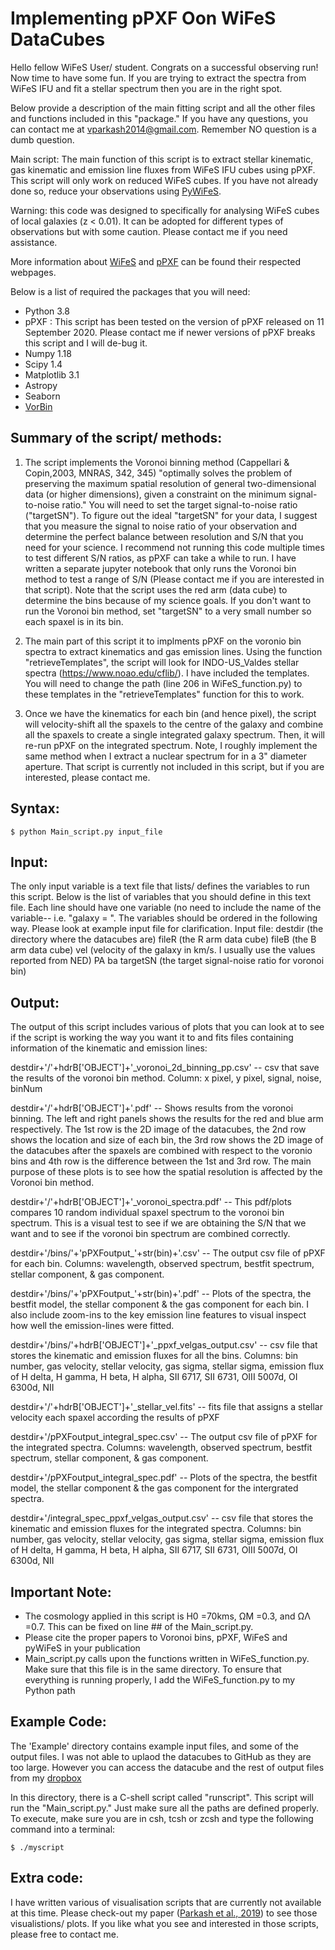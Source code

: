 
# Implementing pPXF Oon WiFeS DataCubes
Hello fellow WiFeS User/ student. Congrats on a successful observing run! Now time to have some fun. If you are trying to extract the spectra from WiFeS IFU and fit a stellar spectrum then you are in the right spot.

Below provide a description of the main fitting script and all the other files and functions included in this "package." If you have any questions, you can contact me at vparkash2014@gmail.com. Remember NO question is a dumb question.

Main script:
The main function of this script is to extract stellar kinematic, gas kinematic and emission line fluxes from WiFeS IFU cubes using pPXF. This script will only work on reduced WiFeS cubes. If you have not already done so, reduce your observations using [PyWiFeS](http://www.mso.anu.edu.au/pywifes/doku.php).

Warning: this code was designed to specifically for analysing WiFeS cubes of local galaxies (z < 0.01). It can be adopted for different types of observations but with some caution. Please contact me if you need assistance.

More information about [WiFeS](https://rsaa.anu.edu.au/observatories/instruments/wide-field-spectrograph-wifes) and [pPXF](https://www-astro.physics.ox.ac.uk/~mxc/software/) can be found their respected webpages.

Below is a list of required the packages that you will need:
* Python 3.8
* pPXF : This script has been tested on the version of pPXF released on 11 September 2020. Please contact me if newer versions of pPXF breaks this script and I will de-bug it.
* Numpy 1.18
* Scipy 1.4
* Matplotlib 3.1
* Astropy
* Seaborn
* [VorBin](https://pypi.org/project/vorbin/)


## Summary of the script/ methods:
1. The script implements the Voronoi binning method (Cappellari & Copin,2003, MNRAS, 342, 345) "optimally solves the problem of preserving the maximum spatial resolution of general two-dimensional data (or higher dimensions), given a constraint on the minimum signal-to-noise ratio."  You will need to set the target signal-to-noise ratio ("targetSN"). To figure out the ideal "targetSN" for your data, I suggest that you measure the signal to noise ratio of your observation and determine the perfect balance between resolution and S/N that you need for your science. I recommend not running this code multiple times to test different S/N ratios, as pPXF can take a while to run. I have written a separate jupyter notebook that only runs the Voronoi bin method to test a range of S/N (Please contact me if you are interested in that script). Note that the script uses the red arm (data cube) to determine the bins because of my science goals. If you don't want to run the Voronoi bin method, set "targetSN" to a very small number so each spaxel is in its bin.

2. The main part of this script it to implments pPXF on the voronio bin spectra to extract kinematics and gas emission lines. Using the function "retrieveTemplates", the script will look for INDO-US_Valdes stellar spectra (https://www.noao.edu/cflib/). I have included the templates. You will need to change the path (line 206 in WiFeS_function.py) to these templates in the "retrieveTemplates" function for this to work.

3. Once we have the kinematics for each bin (and hence pixel), the script will velocity-shift all the spaxels to the centre of the galaxy and combine all the spaxels to create a single integrated galaxy spectrum. Then, it will re-run pPXF on the integrated spectrum. Note, I roughly implement the same method when I extract a nuclear spectrum for in a 3" diameter aperture. That script is currently not included in this script, but if you are interested, please contact me.


## Syntax:
```console
$ python Main_script.py input_file
```

## Input:
The only input variable is a text file that lists/ defines the variables to run this script. Below is the list of variables that you should define in this text file. Each line should have one variable (no need to include the name of the variable-- i.e. "galaxy = ". The variables should be ordered in the following way. Please look at example input file for clarification.
Input file:
destdir (the directory where the datacubes are)
fileR (the R arm data cube)
fileB (the B arm data cube)
vel (velocity of the galaxy in km/s. I usually use the values reported from NED)
PA
ba
targetSN (the target signal-noise ratio for voronoi bin)


## Output:
The output of this script includes various of plots that you can look at to see if the script is working the way you want it to and fits files containing information of the kinematic and emission lines:

destdir+'/'+hdrB['OBJECT']+'_voronoi_2d_binning_pp.csv' -- csv that save the results of the voronoi bin method. Column: x pixel, y pixel, signal, noise, binNum

destdir+'/'+hdrB['OBJECT']+'.pdf' -- Shows results from the voronoi binning. The left and right panels shows the results for the red and blue arm respectively. The 1st row is the 2D image of the datacubes, the 2nd row shows the location and size of each bin, the 3rd row shows the 2D image of the datacubes after the spaxels are combined with respect to the voronio bins and 4th row is the difference between the 1st and 3rd row. The main purpose of these plots is to see how the spatial resolution is affected by the Voronoi bin method.

destdir+'/'+hdrB['OBJECT']+'_voronoi_spectra.pdf' -- This pdf/plots compares 10 random individual spaxel spectrum to the voronoi bin spectrum. This is a visual test to see if we are obtaining the S/N that we want and to see if the voronoi bin spectrum are combined correctly.

destdir+'/bins/'+'pPXFoutput_'+str(bin)+'.csv' -- The output csv file of pPXF for each bin. Columns: wavelength, observed spectrum, bestfit spectrum, stellar component, & gas component.

destdir+'/bins/'+'pPXFoutput_'+str(bin)+'.pdf' -- Plots of the spectra, the bestfit model, the stellar component & the gas component for each bin. I also include zoom-ins to the key emission line features to visual inspect how well the emission-lines were fitted.

destdir+'/bins/'+hdrB['OBJECT']+'_ppxf_velgas_output.csv' -- csv file that stores the kinematic and emission fluxes for all the bins. Columns: bin number, gas velocity, stellar velocity, gas sigma, stellar sigma, emission flux of H delta, H gamma, H beta, H alpha, SII 6717, SII 6731, OIII 5007d, OI 6300d, NII

destdir+'/'+hdrB['OBJECT']+'_stellar_vel.fits' -- fits file that assigns a stellar velocity each spaxel according the results of pPXF

destdir+'/pPXFoutput_integral_spec.csv' --  The output csv file of pPXF for the integrated spectra. Columns: wavelength, observed spectrum, bestfit spectrum, stellar component, & gas component.

destdir+'/pPXFoutput_integral_spec.pdf' -- Plots of the spectra, the bestfit model, the stellar component & the gas component for the intergrated spectra.

destdir+'/integral_spec_ppxf_velgas_output.csv' -- csv file that stores the kinematic and emission fluxes for the integrated spectra. Columns: bin number, gas velocity, stellar velocity, gas sigma, stellar sigma, emission flux of H delta, H gamma, H beta, H alpha, SII 6717, SII 6731, OIII 5007d, OI 6300d, NII


## Important Note:
* The cosmology applied in this script is H0 =70kms, ΩM =0.3, and ΩΛ =0.7. This can be fixed on line ## of the Main_script.py.
* Please cite the proper papers to Voronoi bins, pPXF, WiFeS and pyWiFeS in your publication
* Main_script.py calls upon the functions written in WiFeS_function.py. Make sure that this file is in the same directory. To ensure that everything is running properly, I add the WiFeS_function.py to my Python path

## Example Code:
The 'Example' directory contains example input files, and some of the output files.
I was not able to uplaod the datacubes to GitHub as they are too large. However you can access the datacube and the rest of output files from my [dropbox](https://www.dropbox.com/sh/39fhc3dyh56r0lm/AACZxqE9pa97py_9q4gplPn3a?dl=0)


In this directory, there is a C-shell script called "runscript". This script will run the "Main_script.py." Just make sure all the paths are defined properly.
To execute, make sure you are in csh, tcsh or zcsh and type the following command into a terminal:
```console
$ ./myscript
```

## Extra code: 
I have written various of visualisation scripts that are currently not available at this time. Please check-out my paper ([Parkash et al., 2019](https://ui.adsabs.harvard.edu/abs/2019MNRAS.485.3169P/abstract)) to see those visualistions/ plots. If you like what you see and interested in those scripts, please free to contact me. 
